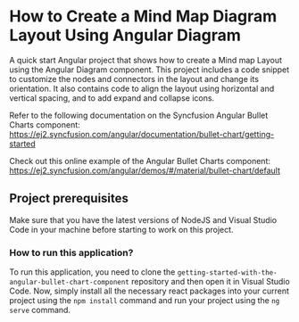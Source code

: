 # How to Create a Mind Map Diagram Layout Using Angular Diagram

A quick start Angular project that shows how to create a Mind map Layout using the Angular Diagram component. This project includes a code snippet to customize the nodes and connectors in the layout and change its orientation. It also contains code to align the layout using horizontal and vertical spacing, and to add expand and collapse icons.

Refer to the following documentation on the Syncfusion Angular Bullet Charts component: 
https://ej2.syncfusion.com/angular/documentation/bullet-chart/getting-started

Check out this online example of the Angular Bullet Charts component: 
https://ej2.syncfusion.com/angular/demos/#/material/bullet-chart/default 

## Project prerequisites

Make sure that you have the latest versions of NodeJS and Visual Studio Code in your machine before starting to work on this project.

### How to run this application?

To run this application, you need to clone the `getting-started-with-the-angular-bullet-chart-component` repository and then open it in Visual Studio Code. Now, simply install all the necessary react packages into your current project using the `npm install` command and run your project using the `ng serve` command.
